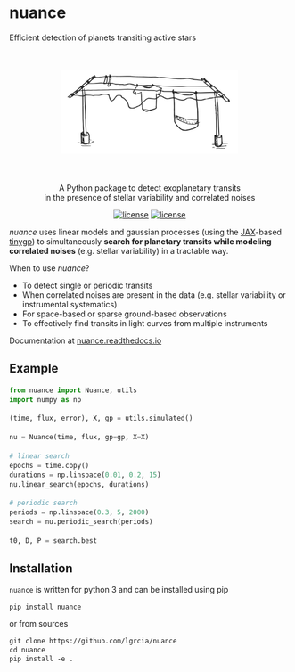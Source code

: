 # nuance

Efficient detection of planets transiting active stars

<p align="center" style="margin:50px">
    <img src="docs/_static/illu.png" height="150">
</p>

<p align="center">
  A Python package to detect exoplanetary transits <br>in the presence of stellar variability and correlated noises
  <br>
  <p align="center">
    <a href="./LICENSE"><img src="https://img.shields.io/badge/license-MIT-lightgray.svg?style=flat" alt="license"/></a>
    <a href="https://nuance.readthedocs.io"><img src="https://img.shields.io/badge/ReadThe-Doc-blue.svg?style=flat" alt="license"/></a>
  </p>
</p>

*nuance* uses linear models and gaussian processes (using the [JAX](https://github.com/google/jax)-based [tinygp](https://github.com/dfm/tinygp)) to simultaneously **search for planetary transits while modeling correlated noises** (e.g. stellar variability) in a tractable way.

When to use *nuance*?
- To detect single or periodic transits
- When correlated noises are present in the data (e.g. stellar variability or instrumental systematics)
- For space-based or sparse ground-based observations
- To effectively find transits in light curves from multiple instruments

Documentation at [nuance.readthedocs.io](https://nuance.readthedocs.io)

## Example

```python
from nuance import Nuance, utils
import numpy as np

(time, flux, error), X, gp = utils.simulated()

nu = Nuance(time, flux, gp=gp, X=X)

# linear search
epochs = time.copy()
durations = np.linspace(0.01, 0.2, 15)
nu.linear_search(epochs, durations)

# periodic search
periods = np.linspace(0.3, 5, 2000)
search = nu.periodic_search(periods)

t0, D, P = search.best
```

## Installation

`nuance` is written for python 3 and can be installed using pip

```shell
pip install nuance
```

or from sources
  
```shell
git clone https://github.com/lgrcia/nuance
cd nuance
pip install -e .
```
